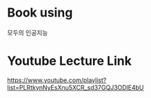 # Book using 
모두의 인공지능

# Youtube Lecture Link
https://www.youtube.com/playlist?list=PLRtkynNyEsXnu5XCR_sd37GQJ3ODlE4bU
